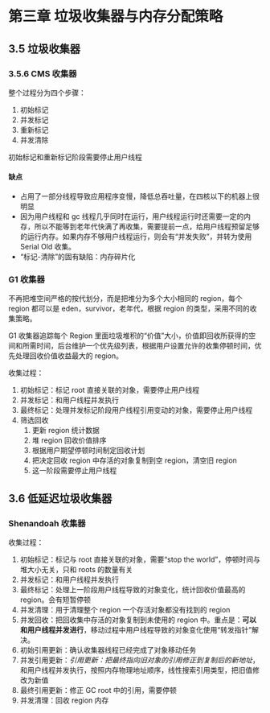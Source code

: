 # 第三章 垃圾收集器与内存分配策略

## 3.5 垃圾收集器

### 3.5.6 CMS 收集器

整个过程分为四个步骤：

1. 初始标记
2. 并发标记
3. 重新标记
4. 并发清除

初始标记和重新标记阶段需要停止用户线程

#### 缺点

- 占用了一部分线程导致应用程序变慢，降低总吞吐量，在四核以下的机器上很明显
- 因为用户线程和 gc 线程几乎同时在运行，用户线程运行时还需要一定的内存，所以不能等到老年代快满了再收集，需要提前一点，给用户线程预留足够的运行内存。如果内存不够用户线程运行，则会有“并发失败”，并转为使用 Serial Old 收集。
- “标记-清除”的固有缺陷：内存碎片化

### G1 收集器

不再把堆空间严格的按代划分，而是把堆分为多个大小相同的 region，每个 region 都可以是 eden，survivor，老年代，根据 region 的类型，采用不同的收集策略。

G1 收集器追踪每个 Region 里面垃圾堆积的“价值”大小，价值即回收所获得的空间和所需时间，后台维护一个优先级列表，根据用户设置允许的收集停顿时间，优先处理回收价值收益最大的 region。

收集过程：

1. 初始标记：标记 root 直接关联的对象，需要停止用户线程
2. 并发标记：和用户线程并发执行
3. 最终标记：处理并发标记阶段用户线程引用变动的对象，需要停止用户线程
4. 筛选回收
   1. 更新 region 统计数据
   2. 堆 region 回收价值排序
   3. 根据用户期望停顿时间制定回收计划
   4. 把决定回收 region 中存活的对象复制到空 region，清空旧 region
   5. 这一阶段需要停止用户线程

## 3.6 低延迟垃圾收集器

### Shenandoah 收集器

收集过程：

1. 初始标记：标记与 root 直接关联的对象，需要“stop the world”，停顿时间与堆大小无关，只和 roots 的数量有关
2. 并发标记：和用户线程并发执行
3. 最终标记：处理上一阶段用户线程导致的对象变化，统计回收价值最高的 region。会有短暂停顿
4. 并发清理：用于清理整个 region 一个存活对象都没有找到的 region
5. 并发回收：把回收集中存活的对象复制到未使用的 region 中。重点是：**可以和用户线程并发进行**，移动过程中用户线程导致的对象变化使用“转发指针”解决。
6. 初始引用更新：确认收集器线程已经完成了对象移动任务
7. 并发引用更新：_引用更新：把最终指向旧对象的引用修正到复制后的新地址_，和用户线程并发执行，按照内存物理地址顺序，线性搜索引用类型，把旧值修改为新值
8. 最终引用更新：修正 GC root 中的引用，需要停顿
9. 并发清理：回收 region 内存
